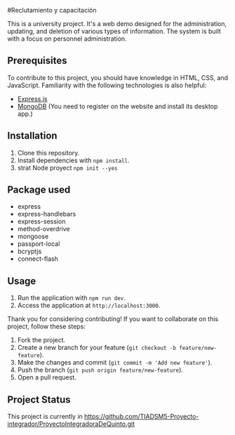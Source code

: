 #Reclutamiento y capacitación

This is a university project. It's a web demo designed for the administration, updating, and deletion of various types of information. The system is built with a focus on personnel administration.

## Prerequisites

To contribute to this project, you should have knowledge in HTML, CSS, and JavaScript. Familiarity with the following technologies is also helpful:
- [Express.js](https://expressjs.com/)
- [MongoDB](https://www.mongodb.com/) (You need to register on the website and install its desktop app.) 

## Installation

1. Clone this repository.
2. Install dependencies with `npm install`.
3. strat Node proyect `npm init --yes`

## Package used

- express
- express-handlebars
- express-session
- method-overdrive
- mongoose
- passport-local
- bcryptjs
- connect-flash


## Usage

1. Run the application with `npm run dev`.
2. Access the application at `http://localhost:3000`.

Thank you for considering contributing! If you want to collaborate on this project, follow these steps:

1. Fork the project.
2. Create a new branch for your feature (`git checkout -b feature/new-feature`).
3. Make the changes and commit (`git commit -m 'Add new feature'`).
4. Push the branch (`git push origin feature/new-feature`).
5. Open a pull request.

## Project Status

This project is currently in https://github.com/TIADSM5-Proyecto-integrador/ProyectoIntegradoraDeQuinto.git
